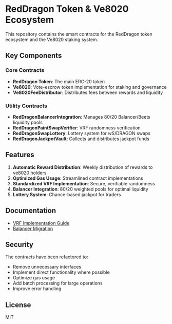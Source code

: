 # RedDragon Token & Ve8020 Ecosystem

This repository contains the smart contracts for the RedDragon token ecosystem and the Ve8020 staking system.

## Key Components

### Core Contracts

- **RedDragon Token**: The main ERC-20 token
- **Ve8020**: Vote-escrow token implementation for staking and governance
- **Ve8020FeeDistributor**: Distributes fees between rewards and liquidity

### Utility Contracts

- **RedDragonBalancerIntegration**: Manages 80/20 Balancer/Beets liquidity pools
- **RedDragonPaintSwapVerifier**: VRF randomness verification
- **RedDragonSwapLottery**: Lottery system for $wS/$DRAGON swaps
- **RedDragonJackpotVault**: Collects and distributes jackpot funds

## Features

1. **Automatic Reward Distribution**: Weekly distribution of rewards to ve8020 holders
2. **Optimized Gas Usage**: Streamlined contract implementations
3. **Standardized VRF Implementation**: Secure, verifiable randomness
4. **Balancer Integration**: 80/20 weighted pools for optimal liquidity
5. **Lottery System**: Chance-based jackpot for traders

## Documentation

- [VRF Implementation Guide](VRF_IMPLEMENTATION_GUIDE.md)
- [Balancer Migration](BALANCER_MIGRATION.md)

## Security

The contracts have been refactored to:
- Remove unnecessary interfaces
- Implement direct functionality where possible
- Optimize gas usage
- Add batch processing for large operations
- Improve error handling

## License

MIT 